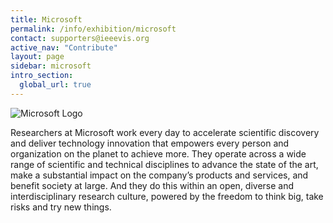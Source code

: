 ```yaml
---
title: Microsoft
permalink: /info/exhibition/microsoft
contact: supporters@ieeevis.org
active_nav: "Contribute"
layout: page
sidebar: microsoft
intro_section:
  global_url: true
---
```


 
![Microsoft Logo](/year/2021/assets/supporters/microsoft.png)

Researchers at Microsoft work every day to accelerate scientific discovery and deliver technology innovation that empowers every person and organization on the planet to achieve more. They operate across a wide range of scientific and technical disciplines to advance the state of the art, make a substantial impact on the company’s products and services, and benefit society at large. And they do this within an open, diverse and interdisciplinary research culture, powered by the freedom to think big, take risks and try new things.
